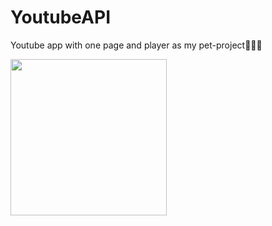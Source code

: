 # YoutubeAPI
Youtube app with one page and player as my pet-project👨🏻‍💻

<img src="https://i.imgur.com/YSngKOx.jpg" width="250">

